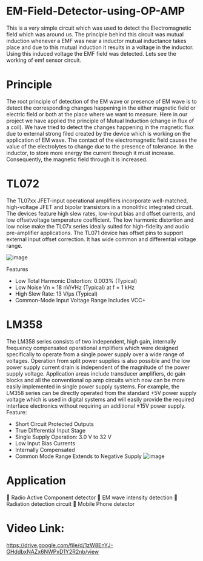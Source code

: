 # EM-Field-Detector-using-OP-AMP
This is a very simple circuit which was used to detect the Electromagnetic field which was around us. The principle behind this circuit was mutual induction whenever a EMF was near a inductor mutual inductance takes place and due to this mutual induction it results in a voltage in the inductor. Using this induced voltage the EMF field was detected. Lets see the working of emf sensor circuit.

# Principle
The root principle of detection of the EM wave or presence of EM wave is to detect the corresponding changes happening in the either magnetic field or electric field or both at the place where we want to measure. Here in our project we have applied the principle of Mutual Induction (change in flux of a coil). We have tried to detect the changes happening in the magnetic flux due to external strong filed created by the device which is working on the application of EM wave. The contact of the electromagnetic field causes the value of the electrolytes to change due to the presence of tolerance. In the inductor, to store more energy the current through it must increase. Consequently, the magnetic field through it is increased.

# TL072
The TL07xx JFET-input operational amplifiers incorporate well-matched, high-voltage JFET and bipolar transistors in a monolithic integrated circuit. The devices feature high slew rates, low-input bias and offset currents, and low offsetvoltage temperature coefficient. The low harmonic distortion and low noise make the TL07x series ideally suited for high-fidelity and audio pre-amplifier applications. The TL071 device has offset pins to support external input offset correction. It has wide common and differential voltage range.

![image](https://user-images.githubusercontent.com/92664692/138097468-41b96f92-abe4-4662-98e0-5e1abff940b1.png)

Features
- Low Total Harmonic Distortion: 0.003% (Typical)
- Low Noise Vn = 18 nV/√Hz (Typical) at f = 1 kHz
- High Slew Rate: 13 V/μs (Typical)
- Common-Mode Input Voltage Range Includes VCC+

# LM358
The LM358 series consists of two independent, high gain, internally frequency compensated operational amplifiers which were designed specifically to operate from a single power supply over a wide range of voltages. Operation from split power supplies is also possible and the low power supply current drain is independent of the magnitude of the power supply voltage. Application areas include transducer amplifiers, dc gain blocks and all the conventional op amp circuits which now can be more easily implemented in single power supply systems. For example, the LM358 series can be directly operated from the standard +5V power supply voltage which is used in digital systems and will easily provide the required interface electronics without requiring an additional ±15V power supply.
Feature:
- Short Circuit Protected Outputs
- True Differential Input Stage
- Single Supply Operation: 3.0 V to 32 V
- Low Input Bias Currents
- Internally Compensated
- Common Mode Range Extends to Negative Supply
![image](https://user-images.githubusercontent.com/92664692/138097909-4cce9c7c-9025-425a-bfbc-38c55022b47c.png)

# Application
 Radio Active Component detector
 EM wave intensity detection
 Radiation detection circuit
 Mobile Phone detector

# Video Link:
https://drive.google.com/file/d/1zW8EnYJ-GHddbxNAZx6NWPxD1Y2R2nb/view
